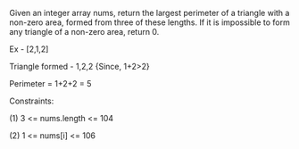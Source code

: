Given an integer array nums, return
the largest perimeter of a triangle with 
a non-zero area, formed from three of these 
lengths. If it is impossible to form any triangle
of a non-zero area, return 0.

Ex - [2,1,2]

Triangle formed - 1,2,2 {Since, 1+2>2}

Perimeter = 1+2+2 = 5

Constraints:

(1) 3 <= nums.length <= 104

(2) 1 <= nums[i] <= 106